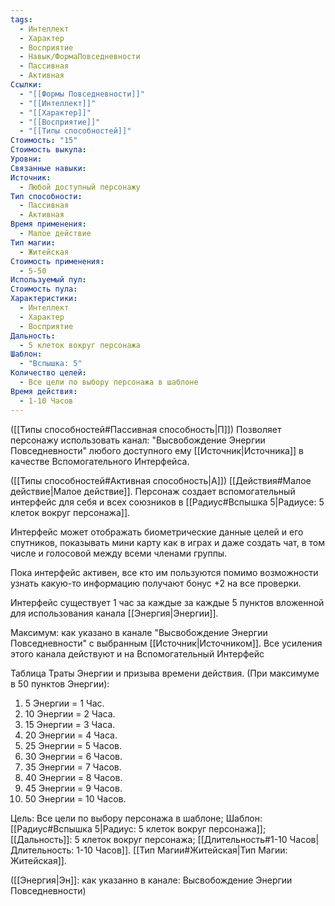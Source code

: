 ```yaml
---
tags:
  - Интеллект
  - Характер
  - Восприятие
  - Навык/ФормаПовседневности
  - Пассивная
  - Активная
Ссылки:
  - "[[Формы Повседневности]]"
  - "[[Интеллект]]"
  - "[[Характер]]"
  - "[[Восприятие]]"
  - "[[Типы способностей]]"
Стоимость: "15"
Стоимость выкупа: 
Уровни: 
Связанные навыки: 
Источник:
  - Любой доступный персонажу
Тип способности:
  - Пассивная
  - Активная
Время применения:
  - Малое действие
Тип магии:
  - Житейская
Стоимость применения:
  - 5-50
Используемый пул: 
Стоимость пула: 
Характеристики:
  - Интеллект
  - Характер
  - Восприятие
Дальность:
  - 5 клеток вокруг персонажа
Шаблон:
  - "Вспышка: 5"
Количество целей:
  - Все цели по выбору персонажа в шаблоне
Время действия:
  - 1-10 Часов
---
```

([[Типы способностей#Пассивная способность|П]]) Позволяет персонажу использовать канал: "Высвобождение Энергии Повседневности" любого доступного ему [[Источник|Источника]] в качестве Вспомогательного Интерфейса.

([[Типы способностей#Активная способность|А]]) [[Действия#Малое действие|Малое действие]]. Персонаж создает вспомогательный интерфейс для себя и всех союзников в [[Радиус#Вспышка 5|Радиусе: 5 клеток вокруг персонажа]]. 

Интерфейс может отображать биометрические данные целей и его спутников, показывать мини карту как в играх и даже создать чат, в том числе и голосовой между всеми членами группы. 

Пока интерфейс активен, все кто им пользуются помимо возможности узнать какую-то информацию получают бонус +2 на все проверки. 

Интерфейс существует 1 час за каждые за каждые 5 пунктов вложенной для использования канала [[Энергия|Энергии]].
 
Максимум: как указано в канале "Высвобождение Энергии Повседневности" с выбранным [[Источник|Источником]]. Все усиления этого канала действуют и на Вспомогательный Интерфейс

Таблица Траты Энергии и призыва времени действия.
(При максимуме в 50 пунктов Энергии):

1. 5 Энергии = 1 Час.
2. 10 Энергии = 2 Часа.
3. 15 Энергии = 3 Часа.
4. 20 Энергии = 4 Часа.
5. 25 Энергии = 5 Часов.
6. 30 Энергии = 6 Часов.
7. 35 Энергии = 7 Часов.
8. 40 Энергии = 8 Часов.
9. 45 Энергии = 9 Часов.
10. 50 Энергии = 10 Часов.

Цель: Все цели по выбору персонажа в шаблоне; Шаблон: [[Радиус#Вспышка 5|Радиус: 5 клеток вокруг персонажа]]; [[Дальность]]: 5 клеток вокруг персонажа; 
 [[Длительность#1-10 Часов|Длительность: 1-10 Часов]]. [[Тип Магии#Житейская|Тип Магии: Житейская]]. 

([[Энергия|Эн]]: как указанно в канале: Высвобождение Энергии Повседневности)